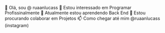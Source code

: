 👋 Olá, sou @ ruaanlucass
👀 Estou interessado em Programar Profissinalmente
🌱 Atualmente estou aprendendo Back End
💞️ Estou procurando colaborar em Projetos
📫 Como chegar até mim @ruaanlucass (instagram)
